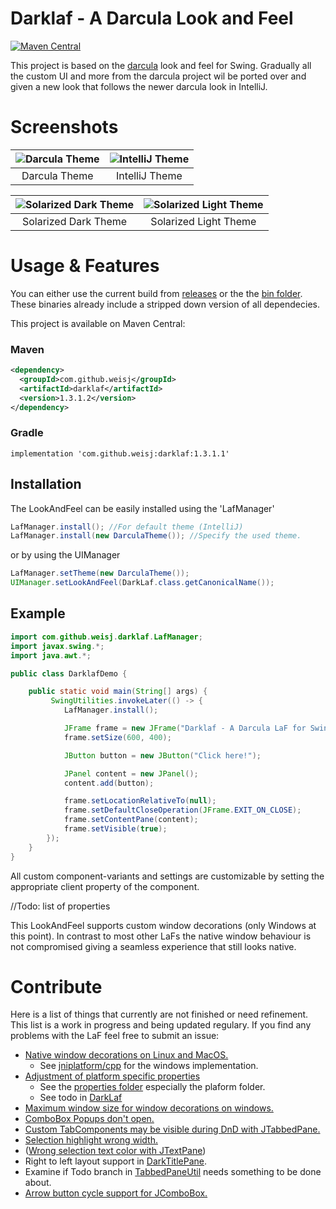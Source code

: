 # Darklaf - A Darcula Look and Feel

[![Maven Central](https://img.shields.io/maven-central/v/com.github.weisj/darklaf.svg?label=Maven%20Central)](https://search.maven.org/search?q=g:%22com.github.weisj%22%20AND%20a:%22darklaf%22)

This project is based on the [darcula](https://github.com/bulenkov/Darcula) look and feel for Swing.
Gradually all the custom UI and more from the darcula project wil be ported over and given a new look that follows the newer darcula look in IntelliJ.


# Screenshots
![Darcula Theme](https://github.com/weisJ/darklaf/blob/master/img/file_chooser_darcula.png) | ![IntelliJ Theme](https://github.com/weisJ/darklaf/blob/master/img/file_chooser_intellij.png)
:-------------------------:|:-------------------------:
Darcula Theme | IntelliJ Theme

![Solarized Dark Theme](https://github.com/weisJ/darklaf/blob/master/img/file_chooser_solarized_dark.png) | ![Solarized Light Theme](https://github.com/weisJ/darklaf/blob/master/img/file_chooser_solarized_light.png)
:-------------------------:|:-------------------------:
Solarized Dark Theme | Solarized Light Theme

# Usage & Features
You can either use the current build from [releases](https://github.com/weisJ/darklaf/releases) or the the [bin folder](https://github.com/weisJ/darklaf/tree/master/bin). These binaries already include a stripped down version of all dependecies.

This project is available on Maven Central:
### Maven
````xml
<dependency>
  <groupId>com.github.weisj</groupId>
  <artifactId>darklaf</artifactId>
  <version>1.3.1.2</version>
</dependency>
````
### Gradle
````
implementation 'com.github.weisj:darklaf:1.3.1.1'
````

## Installation
The LookAndFeel can be easily installed using the 'LafManager'
````java
LafManager.install(); //For default theme (IntelliJ)
LafManager.install(new DarculaTheme()); //Specify the used theme.
````
or by using the UIManager
````java
LafManager.setTheme(new DarculaTheme());
UIManager.setLookAndFeel(DarkLaf.class.getCanonicalName());
````

## Example
````java
import com.github.weisj.darklaf.LafManager;
import javax.swing.*;
import java.awt.*;

public class DarklafDemo {

    public static void main(String[] args) {
         SwingUtilities.invokeLater(() -> {
            LafManager.install();

            JFrame frame = new JFrame("Darklaf - A Darcula LaF for Swing");
            frame.setSize(600, 400);

            JButton button = new JButton("Click here!");

            JPanel content = new JPanel();
            content.add(button);

            frame.setLocationRelativeTo(null);
            frame.setDefaultCloseOperation(JFrame.EXIT_ON_CLOSE);
            frame.setContentPane(content);
            frame.setVisible(true);
        });
    }
}
````

All custom component-variants and settings are customizable by setting the appropriate client
property of the component.

//Todo: list of properties

This LookAndFeel supports custom window decorations (only Windows at this point). In contrast to most other LaFs the native window behaviour is not compromised giving a seamless experience that still looks native.

# Contribute
Here is a list of things that currently are not finished or need refinement. This list is a work in progress and being updated regulary. If you find any problems with the LaF feel free to submit an issue:

- [Native window decorations on Linux and MacOS.](https://github.com/weisJ/darklaf/issues/2)
  * See [jniplatform/cpp](https://github.com/weisJ/darklaf/tree/master/src/jniplatform/cpp) for the windows implementation.
- [Adjustment of platform specific properties](https://github.com/weisJ/darklaf/issues/2)
  * See the [properties folder](https://github.com/weisJ/darklaf/tree/master/src/main/resources/com/github/weisj/darklaf/properties) especially the plaform folder.
  * See todo in [DarkLaf](https://github.com/weisJ/darklaf/blob/master/src/main/java/com/github/weisj/darklaf/DarkLaf.java)
- [Maximum window size for window decorations on windows.](https://github.com/weisJ/darklaf/issues/3)
- [ComboBox Popups don't open.](https://github.com/weisJ/darklaf/issues/6)
- [Custom TabComponents may be visible during DnD with JTabbedPane.](https://github.com/weisJ/darklaf/issues/7)
- [Selection highlight wrong width.](https://github.com/weisJ/darklaf/issues/8)
- ([Wrong selection text color with JTextPane](https://github.com/weisJ/darklaf/issues/9))
- Right to left layout support in [DarkTitlePane](https://github.com/weisJ/darklaf/blob/master/src/main/java/com/github/weisj/darklaf/ui/rootpane/DarkTitlePane.java).
- Examine if Todo branch in [TabbedPaneUtil](https://github.com/weisJ/darklaf/blob/master/src/main/java/com/github/weisj/darklaf/ui/tabbedpane/TabbedPaneUtil.java) needs something to be done about.
- [Arrow button cycle support for JComboBox.](https://github.com/weisJ/darklaf/issues/10)
